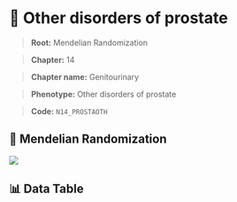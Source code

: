 # 🧪 Other disorders of prostate

> **Root:** Mendelian Randomization

> **Chapter:** 14  

> **Chapter name:** Genitourinary

> **Phenotype:** Other disorders of prostate  

> **Code:** `N14_PROSTAOTH`

## 🧬 Mendelian Randomization  

<img src="/MR/Figures/Forward/N14_PROSTAOTH.png"/>

## 📊 Data Table

<CsvTableMRF src="/MR/Data/Forward/N14_PROSTAOTH.csv"/>
